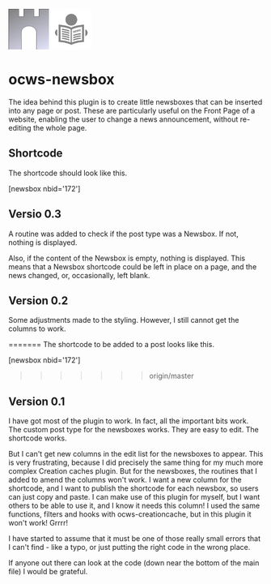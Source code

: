 ![ocws-newsbox](./images/castlelogo80x80.png) ![ocws-newsbox](./images/newsicon_80.png)

# ocws-newsbox
The idea behind this plugin is to create little newsboxes that can be inserted into any page or post. These are particularly useful on the Front Page of a website, enabling the user to change a news announcement, without re-editing the whole page.

## Shortcode
The shortcode should look like this.

[newsbox nbid='172']

## Versio 0.3
A routine was added to check if the post type was a Newsbox. If not, nothing is displayed.

Also, if the content of the Newsbox is empty, nothing is displayed. This means that a Newsbox shortcode could be left in place on a page, and the news changed, or, occasionally, left blank.

## Version 0.2
Some adjustments made to the styling. However, I still cannot get the columns to work.

=======
The shortcode to be added to a post looks like this.

[newsbox nbid='172']

>>>>>>> origin/master
## Version 0.1
I have got most of the plugin to work. In fact, all the important bits work. The custom post type for the newsboxes works. They are easy to edit. The shortcode works.

But I can't get new columns in the edit list for the newsboxes to appear. This is very frustrating, because I did precisely the same thing for my much more complex Creation caches plugin. But for the newsboxes, the routines that I added to amend the columns won't work. I want a new column for the shortcode, and I want to publish the shortcode for each newsbox, so users can just copy and paste. I can make use of this plugin for myself, but I want others to be able to use it, and I know it needs this column! I used the same functions, filters and hooks with ocws-creationcache, but in this plugin it won't work! Grrrr!

I have started to assume that it must be one of those really small errors that I can't find - like a typo, or just putting the right code in the wrong place.

If anyone out there can look at the code (down near the bottom of the main file) I would be grateful. 
